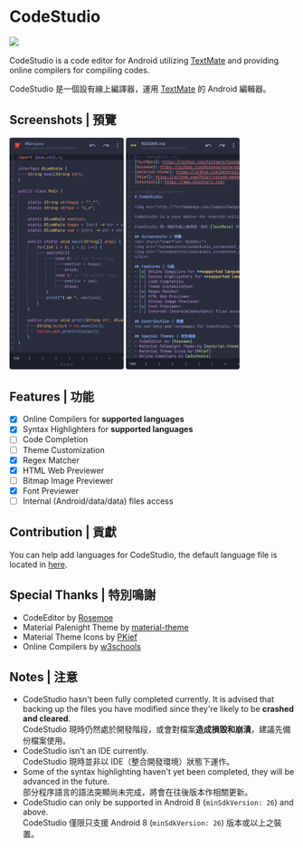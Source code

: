 <!-- Variables -->
[TextMate]: https://github.com/textmate/textmate
[Rosemoe]: https://github.com/Rosemoe/sora-editor
[material-theme]: https://github.com/material-theme/vsc-material-theme
[PKief]: https://github.com/PKief/vscode-material-icon-theme
[w3schools]: https://www.w3schools.com/

<!-- Body content -->
# CodeStudio

<img src="http://forthebadge.com/images/badges/built-for-android.svg" />

CodeStudio is a code editor for Android utilizing [TextMate] and providing online compilers for compiling codes.

CodeStudio 是一個設有線上編譯器，運用 [TextMate] 的 Android 編輯器。

## Screenshots | 預覽
<div style="overflow: hidden;">
<img src="/screenshots/codestudio_screenshot_java.jpg" alt="General Preview" style="border-radius: 4px;" width="40%" align="bottom" />
<img src="/screenshots/codestudio_screenshot_02.jpg" alt="General Preview" style="border-radius: 4px;" width="40%" align="bottom" />
</div>

## Features | 功能
- [x] Online Compilers for **supported languages**
- [x] Syntax Highlighters for **supported languages**
- [ ] Code Completion
- [ ] Theme Customization
- [x] Regex Matcher
- [x] HTML Web Previewer
- [ ] Bitmap Image Previewer
- [x] Font Previewer
- [ ] Internal (Android/data/data) files access

## Contribution | 貢獻
You can help add languages for CodeStudio, the default language file is located in [here](https://github.com/BlueWhaleYT/CodeStudio/blob/main/strings.xml).

## Special Thanks | 特別鳴謝
- CodeEditor by [Rosemoe]
- Material Palenight Theme by [material-theme]
- Material Theme Icons by [PKief]
- Online Compilers by [w3schools]

## Notes | 注意
- CodeStudio hasn't been fully completed currently. It is advised that backing up the files you have modified since they're likely to be **crashed and cleared**.
  <br>
  CodeStudio 現時仍然處於開發階段，或會對檔案**造成損毀和崩潰**，建議先備份檔案使用。
- CodeStudio isn't an IDE currently.
  <br>
  CodeStudio 現時並非以 IDE（整合開發環境）狀態下運作。
- Some of the syntax highlighting haven't yet been completed, they will be advanced in the future.
  <br>
  部分程序語言的語法突顯尚未完成，將會在往後版本作相關更新。
- CodeStudio can only be supported in Android 8 (`minSdkVersion: 26`) and above.
  <br>
  CodeStudio 僅限只支援 Android 8 (`minSdkVersion: 26`) 版本或以上之裝置。
